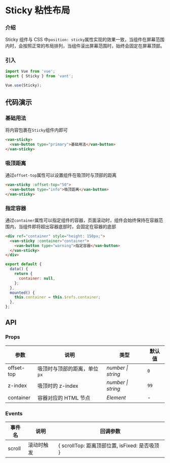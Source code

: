 # Sticky 粘性布局

### 介绍

Sticky 组件与 CSS 中`position: sticky`属性实现的效果一致，当组件在屏幕范围内时，会按照正常的布局排列，当组件滚出屏幕范围时，始终会固定在屏幕顶部。

### 引入

```js
import Vue from 'vue';
import { Sticky } from 'vant';

Vue.use(Sticky);
```

## 代码演示

### 基础用法

将内容包裹在`Sticky`组件内即可

```html
<van-sticky>
  <van-button type="primary">基础用法</van-button>
</van-sticky>
```

### 吸顶距离

通过`offset-top`属性可以设置组件在吸顶时与顶部的距离

```html
<van-sticky :offset-top="50">
  <van-button type="info">吸顶距离</van-button>
</van-sticky>
```

### 指定容器

通过`container`属性可以指定组件的容器，页面滚动时，组件会始终保持在容器范围内，当组件即将超出容器底部时，会固定在容器的底部

```html
<div ref="container" style="height: 150px;">
  <van-sticky :container="container">
    <van-button type="warning">指定容器</van-button>
  </van-sticky>
</div>
```

```js
export default {
  data() {
    return {
      container: null,
    };
  },
  mounted() {
    this.container = this.$refs.container;
  },
};
```

## API

### Props

| 参数       | 说明                         | 类型               | 默认值 |
| ---------- | ---------------------------- | ------------------ | ------ |
| offset-top | 吸顶时与顶部的距离，单位`px` | _number \| string_ | `0`    |
| z-index    | 吸顶时的 z-index             | _number \| string_ | `99`   |
| container  | 容器对应的 HTML 节点         | _Element_          | -      |

### Events

| 事件名 | 说明       | 回调参数                                       |
| ------ | ---------- | ---------------------------------------------- |
| scroll | 滚动时触发 | { scrollTop: 距离顶部位置, isFixed: 是否吸顶 } |
